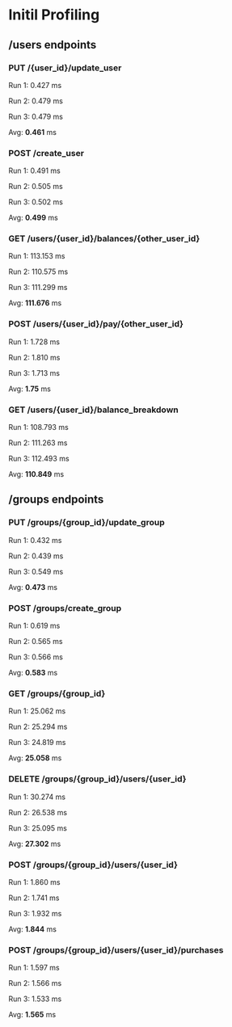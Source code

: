 # Initil Profiling
## /users endpoints

### PUT /{user_id}/update_user
Run 1: 0.427 ms

Run 2: 0.479 ms

Run 3: 0.479 ms

Avg: __0.461__ ms


### POST /create_user
Run 1: 0.491 ms

Run 2: 0.505 ms

Run 3: 0.502 ms

Avg: __0.499__ ms


### GET /users/{user_id}/balances/{other_user_id}
Run 1: 113.153 ms

Run 2: 110.575 ms

Run 3: 111.299 ms

Avg: __111.676__ ms


### POST /users/{user_id}/pay/{other_user_id}
Run 1: 1.728 ms

Run 2: 1.810 ms

Run 3: 1.713 ms

Avg: __1.75__ ms


### GET /users/{user_id}/balance_breakdown
Run 1: 108.793 ms

Run 2: 111.263 ms

Run 3: 112.493 ms

Avg: __110.849__ ms


## /groups endpoints

### PUT /groups/{group_id}/update_group
Run 1: 0.432 ms

Run 2: 0.439 ms

Run 3: 0.549 ms

Avg: __0.473__ ms


### POST /groups/create_group
Run 1: 0.619 ms

Run 2: 0.565 ms

Run 3: 0.566 ms

Avg: __0.583__ ms


### GET /groups/{group_id}
Run 1: 25.062 ms

Run 2: 25.294 ms

Run 3: 24.819 ms

Avg: __25.058__ ms


### DELETE /groups/{group_id}/users/{user_id}
Run 1: 30.274 ms

Run 2: 26.538 ms

Run 3: 25.095 ms

Avg: __27.302__ ms


### POST /groups/{group_id}/users/{user_id}
Run 1: 1.860 ms

Run 2: 1.741 ms

Run 3: 1.932 ms

Avg: __1.844__ ms


### POST /groups/{group_id}/users/{user_id}/purchases
Run 1: 1.597 ms

Run 2: 1.566 ms

Run 3: 1.533 ms

Avg: __1.565__ ms


